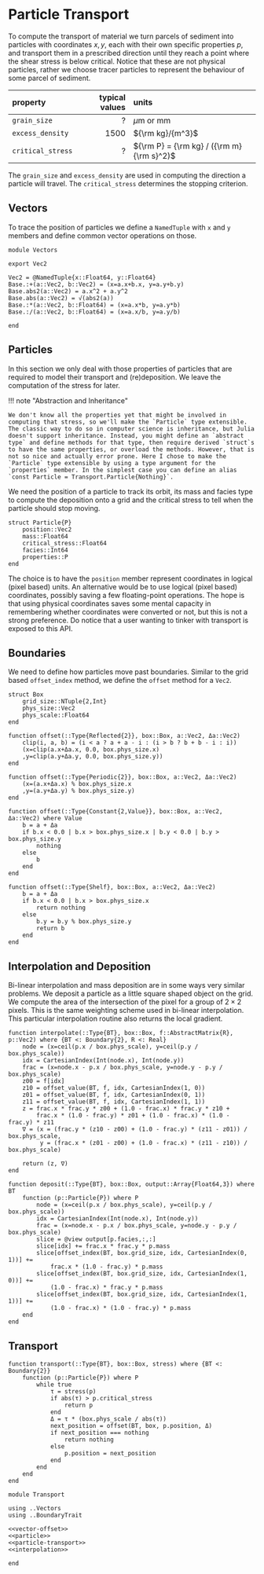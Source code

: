 # Particle Transport
To compute the transport of material we turn parcels of sediment into particles with coordinates $x, y$, each with their own specific properties $p$, and transport them in a prescribed direction until they reach a point where the shear stress is below critical. Notice that these are not physical particles, rather we choose tracer particles to represent the behaviour of some parcel of sediment.

| property | typical values | units |
|:-------- | --------------:|:----- |
| `grain_size` | ?            | $\mu$m or mm |
| `excess_density` | 1500 | ${\rm kg}/{m^3}$ |
| `critical_stress` | ?     | ${\rm P} = {\rm kg} / ({\rm m} {\rm s}^2)$ |

The `grain_size` and `excess_density` are used in computing the direction a particle will travel. The `critical_stress` determines the stopping criterion.

## Vectors
To trace the position of particles we define a `NamedTuple` with `x` and `y` members and define common vector operations on those.

``` {.julia file=src/Vectors.jl}
module Vectors

export Vec2

Vec2 = @NamedTuple{x::Float64, y::Float64}
Base.:+(a::Vec2, b::Vec2) = (x=a.x+b.x, y=a.y+b.y)
Base.abs2(a::Vec2) = a.x^2 + a.y^2
Base.abs(a::Vec2) = √(abs2(a))
Base.:*(a::Vec2, b::Float64) = (x=a.x*b, y=a.y*b)
Base.:/(a::Vec2, b::Float64) = (x=a.x/b, y=a.y/b)

end
```

## Particles
In this section we only deal with those properties of particles that are required to model their transport and (re)deposition. We leave the computation of the stress for later. 

!!! note "Abstraction and Inheritance"

    We don't know all the properties yet that might be involved in computing that stress, so we'll make the `Particle` type extensible. The classic way to do so in computer science is inheritance, but Julia doesn't support inheritance. Instead, you might define an `abstract type` and define methods for that type, then require derived `struct`s to have the same properties, or overload the methods. However, that is not so nice and actually error prone. Here I chose to make the `Particle` type extensible by using a type argument for the `properties` member. In the simplest case you can define an alias `const Particle = Transport.Particle{Nothing}`.

We need the position of a particle to track its orbit, its mass and facies type to compute the deposition onto a grid and the critical stress to tell when the particle should stop moving.

``` {.julia #particle}
struct Particle{P}
    position::Vec2
    mass::Float64
    critical_stress::Float64
    facies::Int64
    properties::P
end
```

The choice is to have the `position` member represent coordinates in logical (pixel based) units. An alternative would be to use logical (pixel based) coordinates, possibly saving a few floating-point operations. The hope is that using physical coordinates saves some mental capacity in remembering whether coordinates were converted or not, but this is not a strong preference. Do notice that a user wanting to tinker with transport is exposed to this API.

## Boundaries
We need to define how particles move past boundaries. Similar to the grid based `offset_index` method, we define the `offset` method for a `Vec2`.

``` {.julia #vector-offset}
struct Box
    grid_size::NTuple{2,Int}
    phys_size::Vec2
    phys_scale::Float64
end

function offset(::Type{Reflected{2}}, box::Box, a::Vec2, Δa::Vec2)
    clip(i, a, b) = (i < a ? a + a - i : (i > b ? b + b - i : i))
    (x=clip(a.x+Δa.x, 0.0, box.phys_size.x)
    ,y=clip(a.y+Δa.y, 0.0, box.phys_size.y))
end

function offset(::Type{Periodic{2}}, box::Box, a::Vec2, Δa::Vec2)
    (x=(a.x+Δa.x) % box.phys_size.x
    ,y=(a.y+Δa.y) % box.phys_size.y)
end

function offset(::Type{Constant{2,Value}}, box::Box, a::Vec2, Δa::Vec2) where Value
    b = a + Δa
    if b.x < 0.0 | b.x > box.phys_size.x | b.y < 0.0 | b.y > box.phys_size.y
        nothing
    else
        b
    end
end

function offset(::Type{Shelf}, box::Box, a::Vec2, Δa::Vec2)
    b = a + Δa
    if b.x < 0.0 | b.x > box.phys_size.x
        return nothing
    else
        b.y = b.y % box.phys_size.y
        return b
    end
end
```

## Interpolation and Deposition
Bi-linear interpolation and mass deposition are in some ways very similar problems. We deposit a particle as a little square shaped object on the grid. We compute the area of the intersection of the pixel for a group of $2\times 2$ pixels. This is the same weighting scheme used in bi-linear interpolation. This particular interpolation routine also returns the local gradient.

``` {.julia #interpolation}
function interpolate(::Type{BT}, box::Box, f::AbstractMatrix{R}, p::Vec2) where {BT <: Boundary{2}, R <: Real}
    node = (x=ceil(p.x / box.phys_scale), y=ceil(p.y / box.phys_scale))
    idx = CartesianIndex(Int(node.x), Int(node.y))
    frac = (x=node.x - p.x / box.phys_scale, y=node.y - p.y / box.phys_scale)
    z00 = f[idx]
    z10 = offset_value(BT, f, idx, CartesianIndex(1, 0))
    z01 = offset_value(BT, f, idx, CartesianIndex(0, 1))
    z11 = offset_value(BT, f, idx, CartesianIndex(1, 1))
    z = frac.x * frac.y * z00 + (1.0 - frac.x) * frac.y * z10 +
        frac.x * (1.0 - frac.y) * z01 + (1.0 - frac.x) * (1.0 - frac.y) * z11
    ∇ = (x = (frac.y * (z10 - z00) + (1.0 - frac.y) * (z11 - z01)) / box.phys_scale,
         y = (frac.x * (z01 - z00) + (1.0 - frac.x) * (z11 - z10)) / box.phys_scale)

    return (z, ∇)
end

function deposit(::Type{BT}, box::Box, output::Array{Float64,3}) where BT
    function (p::Particle{P}) where P
        node = (x=ceil(p.x / box.phys_scale), y=ceil(p.y / box.phys_scale))
        idx = CartesianIndex(Int(node.x), Int(node.y))
        frac = (x=node.x - p.x / box.phys_scale, y=node.y - p.y / box.phys_scale)
        slice = @view output[p.facies,:,:]
        slice[idx] += frac.x * frac.y * p.mass
        slice[offset_index(BT, box.grid_size, idx, CartesianIndex(0, 1))] +=
            frac.x * (1.0 - frac.y) * p.mass
        slice[offset_index(BT, box.grid_size, idx, CartesianIndex(1, 0))] +=
            (1.0 - frac.x) * frac.y * p.mass
        slice[offset_index(BT, box.grid_size, idx, CartesianIndex(1, 1))] +=
            (1.0 - frac.x) * (1.0 - frac.y) * p.mass
    end
end
```

## Transport

``` {.julia #particle-transport}
function transport(::Type{BT}, box::Box, stress) where {BT <: Boundary{2}}
    function (p::Particle{P}) where P
        while true
            τ = stress(p)
            if abs(τ) > p.critical_stress
                return p
            end
            Δ = τ * (box.phys_scale / abs(τ))
            next_position = offset(BT, box, p.position, Δ)
            if next_position === nothing
                return nothing
            else
                p.position = next_position
            end
        end
    end
end
```



``` {.julia file=src/Transport.jl}
module Transport

using ..Vectors
using ..BoundaryTrait

<<vector-offset>>
<<particle>>
<<particle-transport>>
<<interpolation>>

end
```

